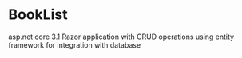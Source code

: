 # BookList
asp.net core 3.1 Razor application with CRUD operations using entity framework for integration with database
